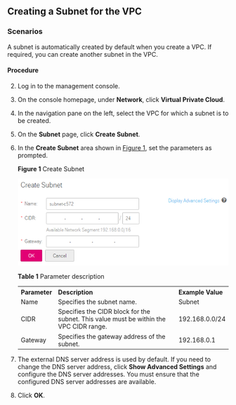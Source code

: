## Creating a Subnet for the VPC

### Scenarios

A subnet is automatically created by default when you create a VPC. If required,
you can create another subnet in the VPC.

#### Procedure

2.  Log in to the management console.

3.  On the console homepage, under **Network**, click **Virtual Private Cloud**.

4.  In the navigation pane on the left, select the VPC for which a subnet is to
    be created.

5.  On the **Subnet** page, click **Create Subnet**.

6.  In the **Create Subnet** area shown in <a href="#figure1">Figure 1</a>, set the parameters as prompted.

 	 <a name="figure1">**Figure 1**</a> Create Subnet

	
	![](figure/2.2.3-Creating-a-subnet-for-the-vpc.png)

 	**Table 1**  Parameter description

	<table>
      <tr>
         <th>Parameter</th>
         <th>Description     </th>
         <th>Example Value</th>         
      
     </tr>
     <tr>
        <td>Name</td>
         <td>Specifies the subnet name.</td>
         <td>Subnet</td>
       
     </tr>
     <tr>
            <td>CIDR</td>
         <td>Specifies the CIDR block for the subnet. This value must be within the VPC CIDR range.
		</td>
         <td>192.168.0.0/24</td>
       
      
     </tr> 
     <tr>
           <td>Gateway</td>
         <td>Specifies the gateway address of the subnet.</td>
         <td>192.168.0.1</td>
       
       
        
     </tr> 



	</table>


2.  The external DNS server address is used by default. If you need to change
    the DNS server address, click **Show Advanced Settings** and configure the
    DNS server addresses. You must ensure that the configured DNS server
    addresses are available.

3.  Click **OK**.
